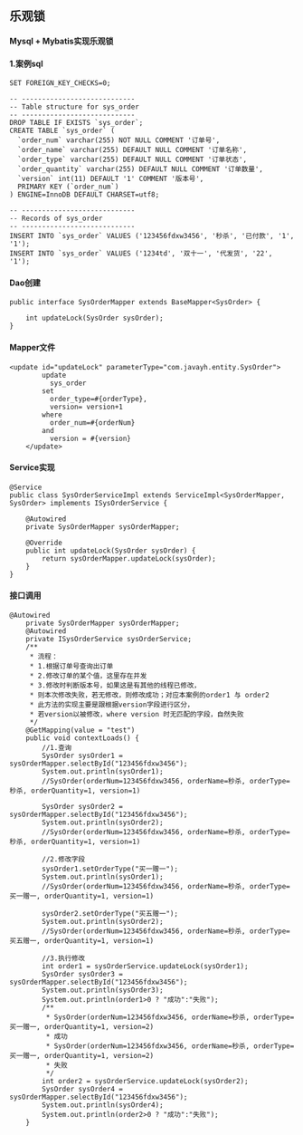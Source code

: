## 乐观锁

#### Mysql + Mybatis实现乐观锁

#### 1.案例sql
    SET FOREIGN_KEY_CHECKS=0;
    
    -- ----------------------------
    -- Table structure for sys_order
    -- ----------------------------
    DROP TABLE IF EXISTS `sys_order`;
    CREATE TABLE `sys_order` (
      `order_num` varchar(255) NOT NULL COMMENT '订单号',
      `order_name` varchar(255) DEFAULT NULL COMMENT '订单名称',
      `order_type` varchar(255) DEFAULT NULL COMMENT '订单状态',
      `order_quantity` varchar(255) DEFAULT NULL COMMENT '订单数量',
      `version` int(11) DEFAULT '1' COMMENT '版本号',
      PRIMARY KEY (`order_num`)
    ) ENGINE=InnoDB DEFAULT CHARSET=utf8;
    
    -- ----------------------------
    -- Records of sys_order
    -- ----------------------------
    INSERT INTO `sys_order` VALUES ('123456fdxw3456', '秒杀', '已付款', '1', '1');
    INSERT INTO `sys_order` VALUES ('1234td', '双十一', '代发货', '22', '1');
#### Dao创建
    public interface SysOrderMapper extends BaseMapper<SysOrder> {
    
        int updateLock(SysOrder sysOrder);
    }
#### Mapper文件
    <update id="updateLock" parameterType="com.javayh.entity.SysOrder">
            update
              sys_order
            set
              order_type=#{orderType},
              version= version+1
            where
              order_num=#{orderNum}
            and
              version = #{version}
        </update>
 #### Service实现
    @Service
    public class SysOrderServiceImpl extends ServiceImpl<SysOrderMapper, SysOrder> implements ISysOrderService {
    
        @Autowired
        private SysOrderMapper sysOrderMapper;
    
        @Override
        public int updateLock(SysOrder sysOrder) {
            return sysOrderMapper.updateLock(sysOrder);
        }
    }
 #### 接口调用
    @Autowired
        private SysOrderMapper sysOrderMapper;
        @Autowired
        private ISysOrderService sysOrderService;
        /**
         * 流程：
         * 1.根据订单号查询出订单
         * 2.修改订单的某个值，这里存在并发
         * 3.修改时判断版本号，如果这是有其他的线程已修改，
         * 则本次修改失败，若无修改，则修改成功；对应本案例的order1 与 order2
         * 此方法的实现主要是跟根据version字段进行区分，
         * 若version以被修改，where version 时无匹配的字段，自然失败
         */
        @GetMapping(value = "test")
        public void contextLoads() {
            //1.查询
            SysOrder sysOrder1 = sysOrderMapper.selectById("123456fdxw3456");
            System.out.println(sysOrder1);
            //SysOrder(orderNum=123456fdxw3456, orderName=秒杀, orderType=秒杀, orderQuantity=1, version=1)
            
            SysOrder sysOrder2 = sysOrderMapper.selectById("123456fdxw3456");
            System.out.println(sysOrder2);
            //SysOrder(orderNum=123456fdxw3456, orderName=秒杀, orderType=秒杀, orderQuantity=1, version=1)
            
            //2.修改字段
            sysOrder1.setOrderType("买一赠一");
            System.out.println(sysOrder1);
            //SysOrder(orderNum=123456fdxw3456, orderName=秒杀, orderType=买一赠一, orderQuantity=1, version=1)
            
            sysOrder2.setOrderType("买五赠一");
            System.out.println(sysOrder2);
            //SysOrder(orderNum=123456fdxw3456, orderName=秒杀, orderType=买五赠一, orderQuantity=1, version=1)
            
            //3.执行修改
            int order1 = sysOrderService.updateLock(sysOrder1);
            SysOrder sysOrder3 = sysOrderMapper.selectById("123456fdxw3456");
            System.out.println(sysOrder3);
            System.out.println(order1>0 ? "成功":"失败");
            /**
             * SysOrder(orderNum=123456fdxw3456, orderName=秒杀, orderType=买一赠一, orderQuantity=1, version=2)
             * 成功
             * SysOrder(orderNum=123456fdxw3456, orderName=秒杀, orderType=买一赠一, orderQuantity=1, version=2)
             * 失败
             */
            int order2 = sysOrderService.updateLock(sysOrder2);
            SysOrder sysOrder4 = sysOrderMapper.selectById("123456fdxw3456");
            System.out.println(sysOrder4);
            System.out.println(order2>0 ? "成功":"失败");
        }